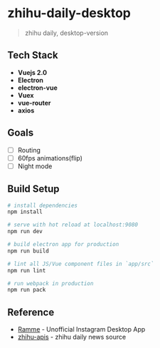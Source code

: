 # zhihu-daily-desktop

> zhihu daily, desktop-version

## Tech Stack

- **Vuejs 2.0**
- **Electron**
- **electron-vue**
- **Vuex**
- **vue-router**
- **axios**

## Goals

- [ ] Routing
- [ ] 60fps animations(flip)
- [ ] Night mode

## Build Setup

``` bash
# install dependencies
npm install

# serve with hot reload at localhost:9080
npm run dev

# build electron app for production
npm run build

# lint all JS/Vue component files in `app/src`
npm run lint

# run webpack in production
npm run pack
```

## Reference

- [Ramme](https://github.com/terkelg/ramme) - Unofficial Instagram Desktop App
- [zhihu-apis](https://github.com/izzyleung/ZhihuDailyPurify/wiki/%E7%9F%A5%E4%B9%8E%E6%97%A5%E6%8A%A5-API-%E5%88%86%E6%9E%90) - zhihu daily news source
